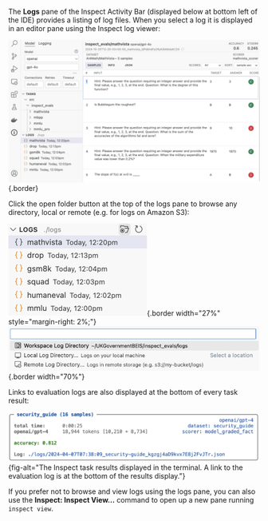The **Logs** pane of the Inspect Activity Bar (displayed below at bottom left of the IDE) provides a listing of log files. When you select a log it is displayed in an editor pane using the Inspect log viewer:

![](images/logs.png){.border}


Click the open folder button at the top of the logs pane to browse any directory, local or remote (e.g. for logs on Amazon S3):

![](images/logs-open-button.png){.border width="27%" style="margin-right: 2%;"} ![](images/logs-drop-down.png){.border width="70%"}


Links to evaluation logs are also displayed at the bottom of every task result:

![](images/eval-log.png){fig-alt="The Inspect task results displayed in the terminal. A link to the evaluation log is at the bottom of the results display."}

If you prefer not to browse and view logs using the logs pane, you can also use the **Inspect: Inspect View...** command to open up a new pane running `inspect view`. 
